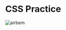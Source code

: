 # CSS Practice
![airbem](https://user-images.githubusercontent.com/99738621/188332188-e727d02a-d2ab-4df3-929c-84c052731d4d.png)
